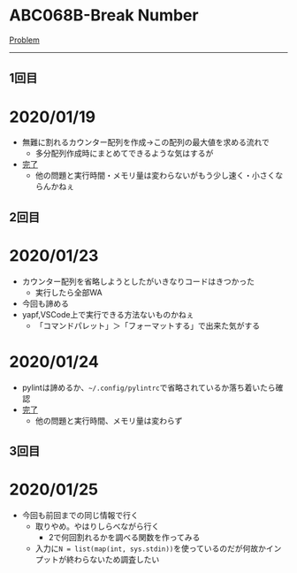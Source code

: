 # ABC068B-Break Number

[Problem](https://atcoder.jp/contests/abc068/tasks/abc068_b)

---
## 1回目

# 2020/01/19
* 無難に割れるカウンター配列を作成→この配列の最大値を求める流れで
    * 多分配列作成時にまとめてできるような気はするが
* [完了](https://atcoder.jp/contests/abc068/submissions/9595690)
    * 他の問題と実行時間・メモリ量は変わらないがもう少し速く・小さくならんかねぇ

## 2回目
# 2020/01/23
* カウンター配列を省略しようとしたがいきなりコードはきつかった
    * 実行したら全部WA
* 今回も諦める
* yapf,VSCode上で実行できる方法ないものかねぇ
    * 「コマンドパレット」＞「フォーマットする」で出来た気がする
# 2020/01/24
* pylintは諦めるか、`~/.config/pylintrc`で省略されているか落ち着いたら確認
* [完了](https://atcoder.jp/contests/abc068/submissions/9698082)
    * 他の問題と実行時間、メモリ量は変わらず
## 3回目
# 2020/01/25
* 今回も前回までの同じ情報で行く
    * 取りやめ。やはりしらべながら行く
        * 2で何回割れるかを調べる関数を作ってみる
    * 入力に`N = list(map(int, sys.stdin))`を使っているのだが何故かインプットが終わらないため調査したい
